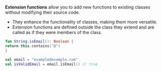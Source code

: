 
**Extension functions** allow you to add new functions to existing classes without modifying their source code. 

- They enhance the functionality of classes, making them more versatile. 
- Extension functions are defined outside the class they extend and are called as if they were members of the class.

```kotlin
fun String.isEmail(): Boolean {  
return this.contains("@")  
}  

val email = "example@example.com"  
val isValidEmail = email.isEmail() // true
```

  
